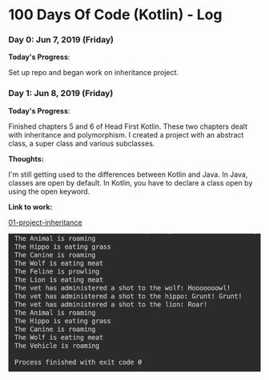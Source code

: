 # 100 Days Of Code (Kotlin) - Log

### Day 0: Jun 7, 2019 (Friday)

**Today's Progress**: 

Set up repo and began work on inheritance project.

### Day 1: Jun 8, 2019 (Friday)

**Today's Progress**: 

Finished chapters 5 and 6 of Head First Kotlin.  These two chapters dealt with inheritance and polymorphism.  I created a project with an abstract class, a super class and various subclasses. 

**Thoughts:** 

I'm still getting used to the differences between Kotlin and Java. In Java, classes are open by default. In Kotlin, you have to declare a class open by using the open keyword.

**Link to work:** 

[01-project-inheritance](https://github.com/mirella4real/100-days-of-kotlin/tree/master/01-project-inheritance/Animal)

![01-project-inheritance.png](images/01-project-inheritance.png)

